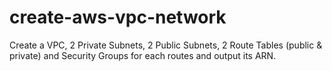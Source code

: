 # create-aws-vpc-network
Create a VPC, 2 Private Subnets, 2 Public Subnets, 2 Route Tables (public &amp; private) and Security Groups for each routes and output its ARN.

